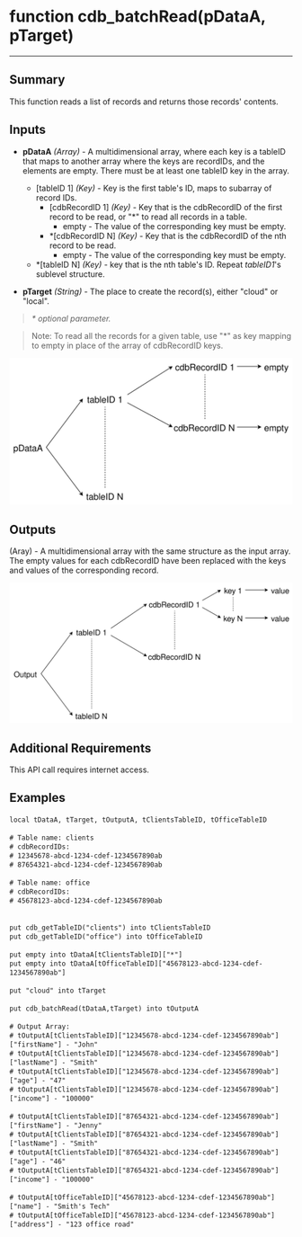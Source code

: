 # function cdb_batchRead(pDataA, pTarget)
---
## Summary
This function reads a list of records and returns those records' contents.

## Inputs
* **pDataA** *(Array)* - A multidimensional array, where each key is a tableID that maps to another array where the keys are recordIDs, and the elements are empty. There must be at least one tableID key in the array.
    * [tableID 1] *(Key)* - Key is the first table's ID, maps to subarray of record IDs.
    	* [cdbRecordID 1] *(Key)* - Key that is the cdbRecordID of the first record to be read, or "*" to read all records in a table. 
    		* empty - The value of the corresponding key must be empty.
    	* *[cdbRecordID N] *(Key)* - Key that is the cdbRecordID of the nth record to be read. 
    		* empty - The value of the corresponding key must be empty.
    * *[tableID N] *(Key)* - key that is the nth table's ID. Repeat *tableID1*'s sublevel structure.

* **pTarget** *(String)* - The place to create the record(s), either "cloud" or "local".

> _\* optional parameter._

> Note: To read all the records for a given table, use "\*" as key mapping to empty in place of the array of cdbRecordID keys.

![BatchRead input diagram](images/BatchReadInput.svg)
## Outputs
(Aray) - A multidimensional array with the same structure as the input array. The empty values for each cdbRecordID have been replaced with the keys and values of the corresponding record.

![BatchRead output diagram](images/BatchReadOutput.svg)

## Additional Requirements
This API call requires internet access.


## Examples
```livecodeserver
local tDataA, tTarget, tOutputA, tClientsTableID, tOfficeTableID

# Table name: clients	   			
# cdbRecordIDs: 
# 12345678-abcd-1234-cdef-1234567890ab	   
# 87654321-abcd-1234-cdef-1234567890ab
 
# Table name: office
# cdbRecordIDs:
# 45678123-abcd-1234-cdef-1234567890ab


put cdb_getTableID("clients") into tClientsTableID                                       
put cdb_getTableID("office") into tOfficeTableID
     
put empty into tDataA[tClientsTableID]["*"]
put empty into tDataA[tOfficeTableID]["45678123-abcd-1234-cdef-1234567890ab"]

put "cloud" into tTarget
     
put cdb_batchRead(tDataA,tTarget) into tOutputA

# Output Array:
# tOutputA[tClientsTableID]["12345678-abcd-1234-cdef-1234567890ab"]["firstName"] - "John"
# tOutputA[tClientsTableID]["12345678-abcd-1234-cdef-1234567890ab"]["lastName"] - "Smith"
# tOutputA[tClientsTableID]["12345678-abcd-1234-cdef-1234567890ab"]["age"] - "47"
# tOutputA[tClientsTableID]["12345678-abcd-1234-cdef-1234567890ab"]["income"] - "100000"

# tOutputA[tClientsTableID]["87654321-abcd-1234-cdef-1234567890ab"]["firstName"] - "Jenny"
# tOutputA[tClientsTableID]["87654321-abcd-1234-cdef-1234567890ab"]["lastName"] - "Smith"
# tOutputA[tClientsTableID]["87654321-abcd-1234-cdef-1234567890ab"]["age"] - "46"
# tOutputA[tClientsTableID]["87654321-abcd-1234-cdef-1234567890ab"]["income"] - "100000"
                        
# tOutputA[tOfficeTableID]["45678123-abcd-1234-cdef-1234567890ab"]["name"] - "Smith's Tech"
# tOutputA[tOfficeTableID]["45678123-abcd-1234-cdef-1234567890ab"]["address"] - "123 office road"                                                                   
```
